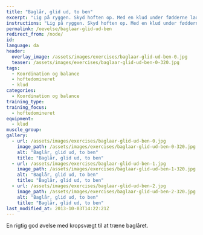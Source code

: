```yaml
---
title: "Baglår, glid ud, to ben"
excerpt: "Lig på ryggen. Skyd hoften op. Med en klud under fødderne lader du fødderne glide udad indtil kroppen er så ret som muligt. Træk benene tilbage igen."
instructions: "Lig på ryggen. Skyd hoften op. Med en klud under fødderne lader du fødderne glide udad indtil kroppen er så ret som muligt. Træk benene tilbage igen."
permalink: /oevelse/baglaar-glid-ud-ben
redirect_from: /node/
id: 
language: da
header:
  overlay_image: /assets/images/exercises/baglaar-glid-ud-ben-0.jpg
  teaser: /assets/images/exercises/baglaar-glid-ud-ben-0-320.jpg
tags:
  - Koordination og balance
  - hoftedomineret
  - klud
categories:
  - Koordination og balance
training_type: 
training_focus: 
  - hoftedomineret
equipment:
  - klud
muscle_group:
gallery:
  - url: /assets/images/exercises/baglaar-glid-ud-ben-0.jpg
    image_path: /assets/images/exercises/baglaar-glid-ud-ben-0-320.jpg
    alt: "Baglår, glid ud, to ben"
    title: "Baglår, glid ud, to ben"
  - url: /assets/images/exercises/baglaar-glid-ud-ben-1.jpg
    image_path: /assets/images/exercises/baglaar-glid-ud-ben-1-320.jpg
    alt: "Baglår, glid ud, to ben"
    title: "Baglår, glid ud, to ben"
  - url: /assets/images/exercises/baglaar-glid-ud-ben-2.jpg
    image_path: /assets/images/exercises/baglaar-glid-ud-ben-2-320.jpg
    alt: "Baglår, glid ud, to ben"
    title: "Baglår, glid ud, to ben"
last_modified_at: 2013-10-03T14:22:21Z
---
```


En rigtig god øvelse med kropsvægt til at træne baglåret.
